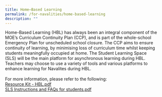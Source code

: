 ```yaml
---
title: Home–Based Learning
permalink: /for-navalities/home-based-learning
description: ""
---
```

<p>Home-Based Learning (HBL) has always been an integral component of the MOE&rsquo;s Curriculum Continuity Plan (CCP), and is part of the whole-school Emergency Plan for unscheduled school closure. The CCP aims to ensure continuity of learning, by minimising loss of curriculum time whilst keeping students meaningfully occupied at home. The Student Learning Space (SLS) will be the main platform for asynchronous learning during HBL. Teachers may choose to use a variety of tools and various platforms to enhance learning for Navalites during HBL.&nbsp;<br /><br />For more information, please refer to the following:<br /><a href="/files/Resource%20Kit%20-%20HBL.pdf">Resource Kit - HBL.pdf</a><br /><a href="https://navalbasesec.moe.edu.sg/qql/slot/u510/other/announcement/SLS%20Instructions%20and%20FAQs%20for%20students.pdf">SLS Instructions and FAQs for students.pdf</a></p>